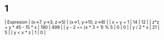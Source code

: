 # 1

| Expresion                 | (x->7, y->3, z->5) | (x->1, y->10, z->8) |
| x + y + 1                 |        14          |         12          |
| z\*z + y \* 45 - 15 \* x  |       190          |        499          |
| y - 2 == (x \* 3 + 1) % 5 |         0          |          0          |
| y / 2 \* x                |        21          |          5          |
| y < x \* z                |         1          |          0          |
